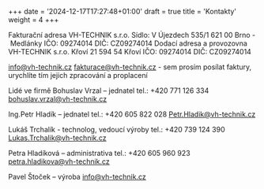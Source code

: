 +++
date = '2024-12-17T17:27:48+01:00'
draft = true
title = 'Kontakty'
weight =  4
+++

Fakturační adresa
VH-TECHNIK s.r.o.
Sídlo: V Újezdech 535/1
621 00 Brno - Medlánky
IČO: 09274014
DIČ: CZ09274014
Dodací adresa a provozovna
VH-TECHNIK s.r.o.
Křoví 21
594 54 Křoví
IČO: 09274014
DIČ: CZ09274014

info@vh-technik.cz
fakturace@vh-technik.cz - sem prosím posílat faktury, urychlíte tím jejich zpracování a proplacení


Lidé ve firmě
Bohuslav Vrzal – jednatel
tel.: +420 771 126 334
bohuslav.vrzal@vh-technik.cz

Ing.Petr Hladík – jednatel
tel.: +420 605 822 028
Petr.Hladik@vh-technik.cz

Lukáš Trchalík - technolog, vedoucí výroby
tel.: +420 739 124 390
Lukas.Trchalik@vh-technik.cz

Petra Hladíková – administrativa
tel.: +420 605 960 923
petra.hladikova@vh-technik.cz

Pavel Štoček – výroba
info@vh-technik.cz
